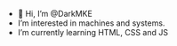 - 👋 Hi, I’m @DarkMKE
- I’m interested in machines and systems.
- I’m currently learning HTML, CSS and JS


<!---
DarkMKE/DarkMKE is a ✨ special ✨ repository because its `README.md` (this file) appears on your GitHub profile.
You can click the Preview link to take a look at your changes.
--->
